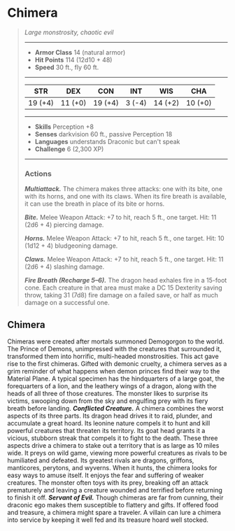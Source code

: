 # Chimera
>*Large monstrosity, chaotic evil*
>___
>- **Armor Class** 14 (natural armor)
>- **Hit Points** 114 (12d10 + 48)
>- **Speed** 30 ft., fly 60 ft.
>___
>|STR|DEX|CON|INT|WIS|CHA|
>|:---:|:---:|:---:|:---:|:---:|:---:|
>|19 (+4)|11 (+0)|19 (+4)|3 (-4)|14 (+2)|10 (+0)|
>___
>- **Skills** Perception +8
>- **Senses** darkvision 60 ft., passive Perception 18
>- **Languages** understands Draconic but can't speak
>- **Challenge** 6 (2,300 XP)
>___
>### Actions
>***Multiattack.*** The chimera makes three attacks: one with its bite, one with its horns, and one with its claws. When its fire breath is available, it can use the breath in place of its bite or horns.  
>
>***Bite.*** Melee Weapon Attack: +7 to hit, reach 5 ft., one target. Hit: 11 (2d6 + 4) piercing damage.  
>
>***Horns.*** Melee Weapon Attack: +7 to hit, reach 5 ft., one target. Hit: 10 (1d12 + 4) bludgeoning damage.  
>
>***Claws.*** Melee Weapon Attack: +7 to hit, reach 5 ft., one target. Hit: 11 (2d6 + 4) slashing damage.  
>
>***Fire Breath (Recharge 5–6).*** The dragon head exhales fire in a 15-foot cone. Each creature in that area must make a DC 15 Dexterity saving throw, taking 31 (7d8) fire damage on a failed save, or half as much damage on a successful one.
## Chimera
Chimeras were created after mortals summoned Demogorgon to the world. The Prince of Demons, unimpressed with the creatures that surrounded it, transformed them into horrific, multi-headed monstrosities. This act gave rise to the first chimeras.
Gifted with demonic cruelty, a chimera serves as a grim reminder of what happens when demon princes find their way to the Material Plane. A typical specimen has the hindquarters of a large goat, the forequarters of a lion, and the leathery wings of a dragon, along with the heads of all three of those creatures. The monster likes to surprise its victims, swooping down from the sky and engulfing prey with its fiery breath before landing.
***Conflicted Creature.*** A chimera combines the worst aspects of its three parts. Its dragon head drives it to raid, plunder, and accumulate a great hoard. Its leonine nature compels it to hunt and kill powerful creatures that threaten its territory. Its goat head grants it a vicious, stubborn streak that compels it to fight to the death. These three aspects drive a chimera to stake out a territory that is as large as 10 miles wide. It preys on wild game, viewing more powerful creatures as rivals to be humiliated and defeated. Its greatest rivals are dragons, griffons, manticores, perytons, and wyverns. When it hunts, the chimera looks for easy ways to amuse itself. It enjoys the fear and suffering of weaker creatures. The monster often toys with its prey, breaking off an attack prematurely and leaving a creature wounded and terrified before returning to finish it off.
***Servant of Evil.*** Though chimeras are far from cunning, their draconic ego makes them susceptible to flattery and gifts. If offered food and treasure, a chimera might spare a traveler. A villain can lure a chimera into service by keeping it well fed and its treasure hoard well stocked.